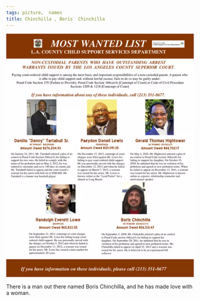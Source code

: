 ```yaml
---
tags: picture,  names
title: Chinchilla , Boris  Chinchilla
---
```


![chinchilla](https://raw.githubusercontent.com/muneer78/muneer78.github.io/master/images/danny-tartabull-wanted-poster.png)


There is a man out there named Boris Chinchilla, and he has made love with a woman.


